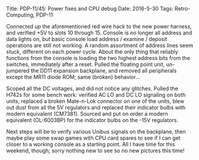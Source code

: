Title: PDP-11/45: Power fixes and CPU debug
Date: 2016-5-30
Tags: Retro-Computing, PDP-11

Connected up the aforementioned red wire hack to the new power harness, and verified +5V to slots 10 through 15.
Console is no longer all address and data lights on, but basic console load address / examine / deposit operations are
still not working.  A random assortment of address lines seem stuck, different on each power cycle.  About the only
thing that reliably functions from the console is loading the two highest address bits from the switches, immediately
after a reset.  Pulled the floating point unit, un-jumpered the DD11 expansion backplane, and removed all peripherals
except the MR11 diode ROM; same (broken) behavior...

Scoped all the DC voltages, and did not notice any glitches.  Pulled the H742s for some bench work: verified AC LO and
DC LO signaling on both units, replaced a broken Mate-n-Lok connector on one of the units, blew out dust from all the 5V
regulators and replaced their indicator bulbs with modern equivalent (CM7381). Sourced and put on order a modern
equivalent (OL-6003BP) for the indicator bulbs on the -15V regulators.

Next steps will be to verify various Unibus signals on the backplane, then maybe play some swap games with CPU card
spares to see if I can get closer to a working console as a starting point.  All I have time for this weekend, though;
sorry nothing new to see so no new pictures this time!
